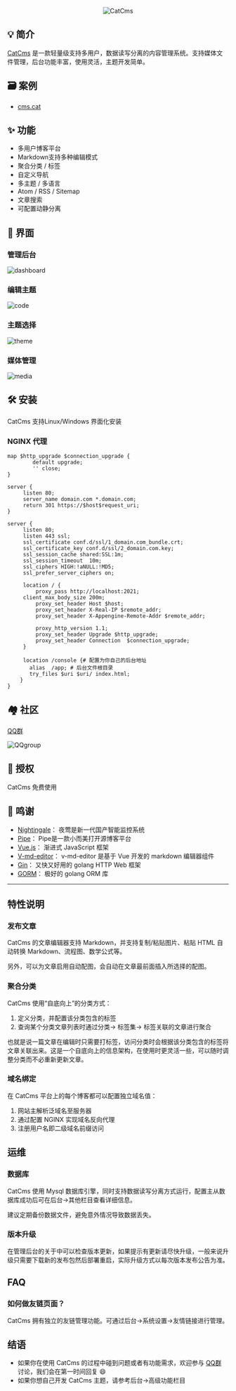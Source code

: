 <p align = "center">
<img alt="CatCms" src="https://user-images.githubusercontent.com/95879856/147455181-fc28af03-6ae2-440e-b28f-d59717e64677.png">
</p>

## 💡 简介

[CatCms](https://github.com/doulamon/cms.cat) 是一款轻量级支持多用户，数据读写分离的内容管理系统。支持媒体文件管理，后台功能丰富，使用灵活，主题开发简单。

## 🗃 案例

* [cms.cat](https://cms.cat)

## ✨ 功能

* 多用户博客平台
* Markdown支持多种编辑模式
* 聚合分类 / 标签
* 自定义导航
* 多主题 / 多语言
* Atom / RSS / Sitemap
* 文章搜索
* 可配置动静分离

## 🎨 界面

### 管理后台

![dashboard](https://user-images.githubusercontent.com/95879856/147455037-c176c5bd-4f83-4917-b7b6-b1bb383ef6ab.png)

### 编辑主题

![code](https://user-images.githubusercontent.com/95879856/147455056-231f2149-65af-42b4-ad1c-572a179b6656.png)

### 主题选择

![theme](https://user-images.githubusercontent.com/95879856/147455073-c6c3250c-a861-4fc8-b3b2-64168a9731e0.png)

### 媒体管理

![media](https://user-images.githubusercontent.com/95879856/147455090-950aa76b-a892-42b8-bbd8-2dd6bba9f6b5.png)

## 🛠️ 安装

CatCms 支持Linux/Windows 界面化安装

### NGINX 代理

```nginx
map $http_upgrade $connection_upgrade {
        default upgrade;
        '' close;
}

server {
     listen 80;
     server_name domain.com *.domain.com;
     return 301 https://$host$request_uri;
}

server {
     listen 80;
     listen 443 ssl;
     ssl_certificate conf.d/ssl/1_domain.com_bundle.crt;
     ssl_certificate_key conf.d/ssl/2_domain.com.key;
     ssl_session_cache shared:SSL:1m;
     ssl_session_timeout  10m;
     ssl_ciphers HIGH:!aNULL:!MD5;
     ssl_prefer_server_ciphers on;
 
     location / {
         proxy_pass http://localhost:2021;
	 client_max_body_size 200m;
         proxy_set_header Host $host;
         proxy_set_header X-Real-IP $remote_addr;
         proxy_set_header X-Appengine-Remote-Addr $remote_addr;
           
         proxy_http_version 1.1;
         proxy_set_header Upgrade $http_upgrade;
         proxy_set_header Connection  $connection_upgrade;
     }
     
     location /console {# 配置为你自己的后台地址
	   alias  /app; # 后台文件根目录
	   try_files $uri $uri/ index.html;
    }
}
```

## 🏘️ 社区

[QQ群](https://qm.qq.com/cgi-bin/qm/qr?k=JxlOD5x4fr2nwXNLQ973FSmMemzmR35F&jump_from=webapi)

![QQgroup](https://user-images.githubusercontent.com/95879856/147330280-d57627e7-fb3d-4b42-bf44-b20ae771c936.JPG)

## 📄 授权

CatCms 免费使用

## 🙏 鸣谢
* [Nightingale](https://github.com/didi/nightingale)： 夜莺是新一代国产智能监控系统
* [Pipe](https://github.com/88250/pipe)： Pipe是一款小而美打开源博客平台
* [Vue.js](https://github.com/vuejs/vue)： 渐进式 JavaScript 框架
* [V-md-editor](https://github.com/code-farmer-i/vue-markdown-editor)： v-md-editor 是基于 Vue 开发的 markdown 编辑器组件
* [Gin](https://github.com/gin-gonic/gin)： 又快又好用的 golang HTTP Web 框架
* [GORM](https://github.com/jinzhu/gorm)： 极好的 golang ORM 库

---

## 特性说明

### 发布文章

CatCms 的文章编辑器支持 Markdown，并支持复制/粘贴图片、粘贴 HTML 自动转换 Markdown、流程图、数学公式等。

另外，可以为文章启用自动配图，会自动在文章最前面插入所选择的配图。

### 聚合分类

CatCms 使用“自底向上”的分类方式：

1. 定义分类，并配置该分类包含的标签
2. 查询某个分类文章列表时通过分类-> 标签集-> 标签关联的文章进行聚合

也就是说一篇文章在编辑时只需要打标签，访问分类时会根据该分类包含的标签将文章关联出来。这是一个自底向上的信息架构，在使用时更灵活一些，可以随时调整分类而不必重新更新文章。

### 域名绑定

在 CatCms 平台上的每个博客都可以配置独立域名值：

1. 网站主解析泛域名至服务器
2. 通过配置 NGINX 实现域名反向代理
3. 注册用户名即二级域名前缀访问

## 运维

### 数据库

CatCms 使用 Mysql 数据库引擎，同时支持数据读写分离方式运行，配置主从数据库成功后可在后台->其他栏目查看详细信息。

建议定期备份数据文件，避免意外情况导致数据丢失。

### 版本升级

在管理后台的关于中可以检查版本更新，如果提示有更新请尽快升级，一般来说升级只需要下载新的发布包然后部署重启，实际升级方式以每次版本发布公告为准。

## FAQ

### 如何做友链页面？

CatCms 拥有独立的友链管理功能。可通过后台->系统设置->友情链接进行管理。

## 结语

* 如果你在使用 CatCms
  的过程中碰到问题或者有功能需求，欢迎参与 [QQ群](https://qm.qq.com/cgi-bin/qm/qr?k=JxlOD5x4fr2nwXNLQ973FSmMemzmR35F&jump_from=webapi)
  讨论，我们会在第一时间回复 😄
* 如果你想自己开发 CatCms 主题，请参考后台->高级功能栏目

